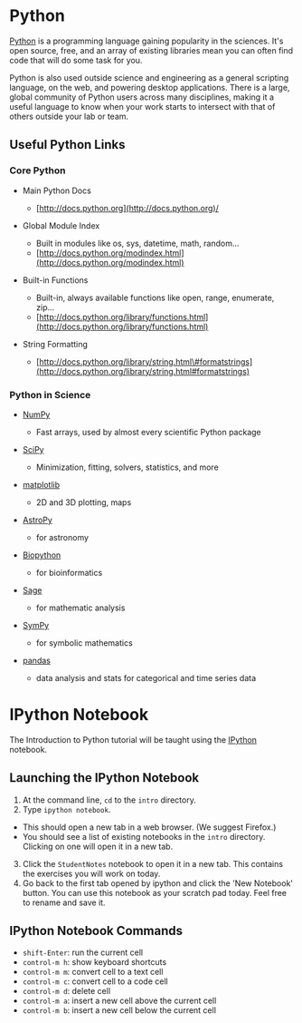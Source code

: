 Python
======

[Python](http://www.python.org) is a programming language gaining
popularity in the sciences. It's open source, free, and an array of
existing libraries mean you can often find code that will do some task
for you.

Python is also used outside science and engineering as a general
scripting language, on the web, and powering desktop applications. There
is a large, global community of Python users across many disciplines,
making it a useful language to know when your work starts to intersect
with that of others outside your lab or team.

Useful Python Links
-------------------

### Core Python

 - Main Python Docs
   - [http://docs.python.org](http://docs.python.org)/

 - Global Module Index
   - Built in modules like os, sys, datetime, math, random...
   - [http://docs.python.org/modindex.html](http://docs.python.org/modindex.html)

 - Built-in Functions
   - Built-in, always available functions like open, range, enumerate, zip...
   - [http://docs.python.org/library/functions.html](http://docs.python.org/library/functions.html)

 - String Formatting
   - [http://docs.python.org/library/string.html\#formatstrings](http://docs.python.org/library/string.html#formatstrings)

### Python in Science

 - [NumPy](http://numpy.scipy.org)
   - Fast arrays, used by almost every scientific Python package

 - [SciPy](http://www.scipy.org)
   - Minimization, fitting, solvers, statistics, and more

 - [matplotlib](http://matplotlib.sourceforge.net)
   - 2D and 3D plotting, maps

 - [AstroPy](http://astropy.org)
   - for astronomy

 - [Biopython](http://biopython.org/wiki/Biopython)
   - for bioinformatics

 - [Sage](http://www.sagemath.org)
   - for mathematic analysis

 - [SymPy](http://sympy.org/en/index.html)
   - for symbolic mathematics

 - [pandas](http://pandas.pydata.org)
   - data analysis and stats for categorical and time series data

IPython Notebook
================

The Introduction to Python tutorial will be taught using the
[IPython](http://ipython.org) notebook.

Launching the IPython Notebook
------------------------------

1.  At the command line, `cd` to the `intro` directory.
2.  Type `ipython notebook`.
   - This should open a new tab in a web browser. (We suggest Firefox.)
   - You should see a list of existing notebooks in the `intro`
     directory. Clicking on one will open it in a new tab.
3.  Click the `StudentNotes` notebook to open it in a new tab. This
    contains the exercises you will work on today.
4.  Go back to the first tab opened by ipython and click the 'New
    Notebook' button. You can use this notebook as your scratch pad
    today. Feel free to rename and save it.

IPython Notebook Commands
-------------------------

 - `shift-Enter`: run the current cell
 - `control-m h`: show keyboard shortcuts
 - `control-m m`: convert cell to a text cell
 - `control-m c`: convert cell to a code cell
 - `control-m d`: delete cell
 - `control-m a`: insert a new cell above the current cell
 - `control-m b`: insert a new cell below the current cell
